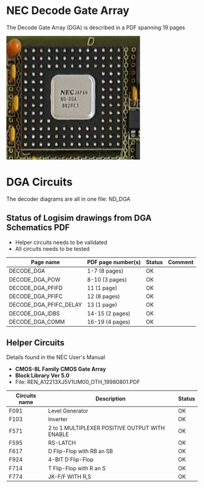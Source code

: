 # NEC Decode Gate Array #

The Decode Gate Array (DGA) is described in a PDF spanning 19 pages

![Photo of Decooder Gate Array](DGA-Photo.png)

# DGA Circuits #

The decoder diagrams are all in one file: ND_DGA

## Status of Logisim drawings from DGA Schematics PDF ##

* Helper circuits needs to be validated
* All circuits needs to be tested


| Page name          | PDF page number(s) |  Status | Comment |
|--------------------|--------------------|---------|---------|
| DECODE_DGA         | 1-7 (8 pages)      |  OK |
| DECODE_DGA_POW     | 8-10 (3 pages)     |  OK |
| DECODE_DGA_PFIFD   | 11 (1 page)        |  OK |
| DECODE_DGA_PFIFC   | 12 (8 pages)       |  OK |
| DECODE_DGA_PFIFC_DELAY | 13 (1 page)    |  OK |
| DECODE_DGA_IDBS    | 14-15 (2 pages)    |  OK |
| DECODE_DGA_COMM    | 16-19 (4 pages)    |  OK |


## Helper Circuits

Details found in the NEC User's Manual 

* **CMOS-8L Family CMOS Gate Array**
* **Block Library Ver 5.0**
* File: REN_A12213XJ5V1UM00_OTH_19980801.PDF

| Circuits name      | Description                                      | Status |
|--------------------|--------------------------------------------------|--------|
| F091               |  Level Generator                                 | OK |
| F103               |  Inverter                                        | OK |
| F571               |  2 to 1 MULTIPLEXER POSITIVE OUTPUT WITH ENABLE  | OK |
| F595               |  RS-LATCH                                        | OK |
| F617               |  D Flip-Flop with RB an SB                       | OK |
| F924               |  4-BIT D Flip-Flop                               | OK |
| F714               |  T Flip-Flop with R an S                         | OK |
| F774               |  JK-F/F WITH R,S                                 | OK |
